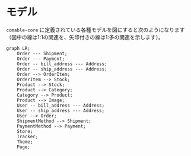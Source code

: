 # モデル

`comable-core` に定義されている各種モデルを図にすると次のようになります（図中の線は1:1の関連を、矢印付きの線は1:多の関連を示します）。

```mermaid
graph LR;
    Order --- Shipment;
    Order --- Payment;
    Order -- bill_address --- Address;
    Order -- ship_address --- Address;
    Order --> OrderItem;
    OrderItem --> Stock;
    Product --> Stock;
    Product --> Category;
    Category --> Product;
    Product --> Image;
    User -- bill_address --- Address;
    User -- ship_address --- Address;
    User --> Order;
    ShipmentMethod --> Shipment;
    PaymentMethod --> Payment;
    Store;
    Tracker;
    Theme;
    Page;
```
